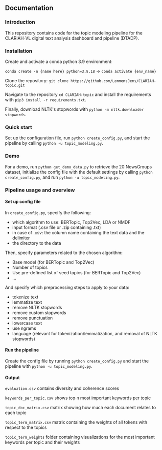 ## Documentation

### Introduction

This repository contains code for the topic modeling pipeline for the CLARIAH-VL digital text analysis dashboard and pipeline (DTADP). 

### Installation

Create and activate a conda python 3.9 environment: 

```conda create -n {name here} python=3.9.18``` -> ```conda activate {env_name}```

Clone the repository: ```git clone https://github.com/LemmensJens/CLARIAH-topic.git```

Navigate to the repository ```cd CLARIAH-topic``` and install the requirements with ```pip3 install -r requirements.txt```. 

Finally, download NLTK's stopwords with ```python -m nltk.downloader stopwords```. 

### Quick start
Set up the configuration file, run ```python create_config.py```, and start the pipeline by calling ```python -u topic_modeling.py```.

### Demo
For a demo, run ```python get_demo_data.py``` to retrieve the 20 NewsGroups dataset, initialize the config file with the default settings by calling ```python create_config.py```, and run ```python -u topic_modeling.py```.

### Pipeline usage and overview

#### Set up config file
In ```create_config.py```, specify the following:
- which algorithm to use: BERTopic, Top2Vec, LDA or NMDF
- input format (.csv file or .zip containing .txt)
- in case of .csv: the column name containing the text data and the delimiter
- the directory to the data

Then, specify parameters related to the chosen algorithm:
- Base model (for BERTopic and Top2Vec)
- Number of topics
- Use pre-defined list of seed topics (for BERTopic and Top2Vec) 
- ...

And specify which preprocessing steps to apply to your data:
- tokenize text
- lemmatize text
- remove NLTK stopwords
- remove custom stopwords
- remove punctuation
- lowercase text
- use ngrams
- language (relevant for tokenization/lemmatization, and removal of NLTK stopwords)

#### Run the pipeline
Create the config file by running ```python create_config.py``` and start the pipeline with ```python -u topic_modeling.py```.

#### Output
```evaluation.csv``` contains diversity and coherence scores

```keywords_per_topic.csv``` shows top n most important keywords per topic

```topic_doc_matrix.csv``` matrix showing how much each document relates to each topic

```topic_term_matrix.csv``` matrix containing the weights of all tokens with respect to the topics

```topic_term_weights``` folder containing visualizations for the most important keywords per topic and their weights
